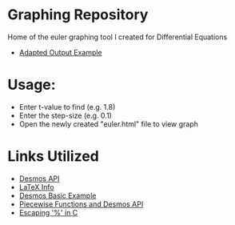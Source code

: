 # Graphing Repository
Home of the euler graphing tool I created for Differential Equations
- [Adapted Output Example](https://www.desmos.com/calculator/othsqehgth)

# Usage:
- Enter t-value to find (e.g. 1.8)
- Enter the step-size (e.g. 0.1)
- Open the newly created "euler.html" file to view graph

# Links Utilized
- [Desmos API](https://www.desmos.com/api/v1.5/docs/index.html)
- [LaTeX Info](https://en.wikibooks.org/wiki/LaTeX/Mathematics)
- [Desmos Basic Example](https://www.desmos.com/calculator/llfujdaels)
- [Piecewise Functions and Desmos API](https://groups.google.com/d/msg/desmos-api-discuss/WteYUcn3zuA/7rSLGWp6AQAJ)
- [Escaping '%' in C](https://stackoverflow.com/questions/1860159/how-to-escape-the-percent-sign-in-cs-printf)
